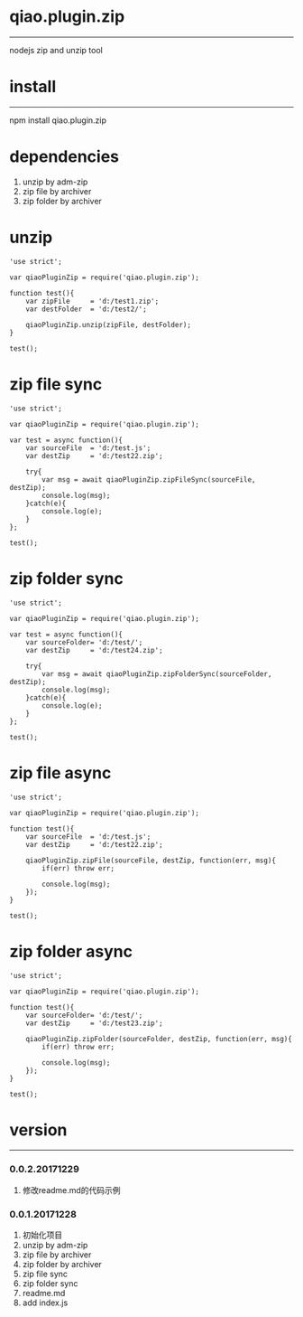 # qiao.plugin.zip
---
nodejs zip and unzip tool

# install
---
npm install qiao.plugin.zip

# dependencies
1. unzip by adm-zip
2. zip file by archiver
3. zip folder by archiver

# unzip
	'use strict';
	
	var qiaoPluginZip = require('qiao.plugin.zip');
	
	function test(){
		var zipFile 	= 'd:/test1.zip';
		var destFolder	= 'd:/test2/';
		
		qiaoPluginZip.unzip(zipFile, destFolder);
	}
	
	test();

# zip file sync
	'use strict';
	
	var qiaoPluginZip = require('qiao.plugin.zip');
	
	var test = async function(){
		var sourceFile	= 'd:/test.js';
		var destZip		= 'd:/test22.zip';
		
		try{
			var msg = await qiaoPluginZip.zipFileSync(sourceFile, destZip);
			console.log(msg);
		}catch(e){
			console.log(e);
		}
	};
	
	test();

# zip folder sync
	'use strict';
	
	var qiaoPluginZip = require('qiao.plugin.zip');
	
	var test = async function(){
		var sourceFolder= 'd:/test/';
		var destZip		= 'd:/test24.zip';
		
		try{
			var msg = await qiaoPluginZip.zipFolderSync(sourceFolder, destZip);
			console.log(msg);
		}catch(e){
			console.log(e);
		}
	};
	
	test();

# zip file async
	'use strict';
	
	var qiaoPluginZip = require('qiao.plugin.zip');
	
	function test(){
		var sourceFile	= 'd:/test.js';
		var destZip		= 'd:/test22.zip';
		
		qiaoPluginZip.zipFile(sourceFile, destZip, function(err, msg){
			if(err) throw err;
			
			console.log(msg);
		});
	}
	
	test();

# zip folder async
	'use strict';
	
	var qiaoPluginZip = require('qiao.plugin.zip');
	
	function test(){
		var sourceFolder= 'd:/test/';
		var destZip		= 'd:/test23.zip';
		
		qiaoPluginZip.zipFolder(sourceFolder, destZip, function(err, msg){
			if(err) throw err;
			
			console.log(msg);
		});
	}
	
	test();

# version
---
### 0.0.2.20171229
1. 修改readme.md的代码示例

### 0.0.1.20171228
1. 初始化项目
2. unzip by adm-zip
3. zip file by archiver
4. zip folder by archiver
5. zip file sync
6. zip folder sync
7. readme.md
8. add index.js